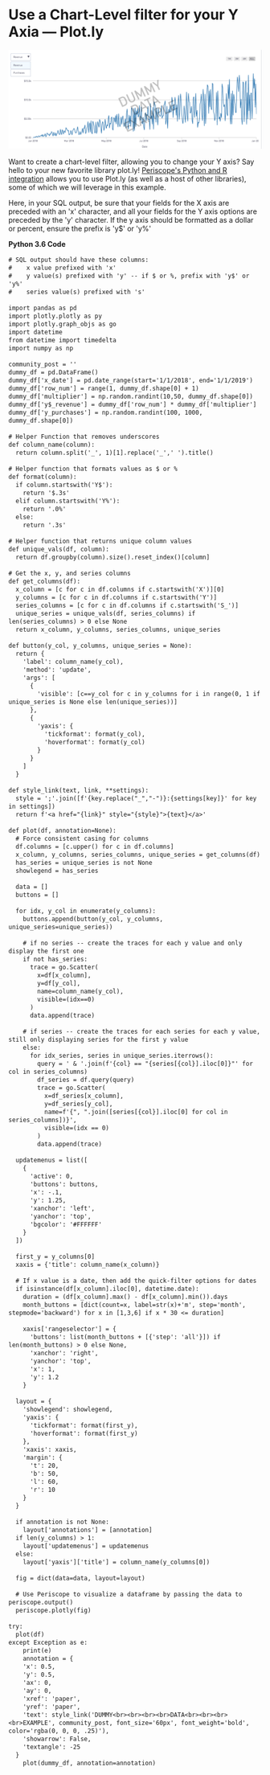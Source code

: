 # Use a Chart-Level filter for your Y Axia — Plot.ly

![chart_filter](/Python/Chart_Level_Filter_for_Y_Axis/Images/chart_filter.png)

Want to create a chart-level filter, allowing you to change your Y axis? Say hello to your new favorite library plot.ly! [Periscope's Python and R integration](https://doc.periscopedata.com/article/r-and-python#content) allows you to use Plot.ly (as well as a host of other libraries), some of which we will leverage in this example.

Here, in your SQL output, be sure that your fields for the X axis are preceded with an 'x' character, and all your fields for the Y axis options are preceded by the 'y' character. If the y axis should be formatted as a dollar or percent, ensure the prefix is  'y$' or 'y%'

**Python 3.6 Code**

	# SQL output should have these columns:
	#    x value prefixed with 'x'
	#    y value(s) prefixed with 'y' -- if $ or %, prefix with 'y$' or 'y%'
	#    series value(s) prefixed with 's'

	import pandas as pd
	import plotly.plotly as py
	import plotly.graph_objs as go
	import datetime
	from datetime import timedelta
	import numpy as np

	community_post = ''
	dummy_df = pd.DataFrame()
	dummy_df['x_date'] = pd.date_range(start='1/1/2018', end='1/1/2019')
	dummy_df['row_num'] = range(1, dummy_df.shape[0] + 1)
	dummy_df['multiplier'] = np.random.randint(10,50, dummy_df.shape[0])
	dummy_df['y$_revenue'] = dummy_df['row_num'] * dummy_df['multiplier']
	dummy_df['y_purchases'] = np.random.randint(100, 1000, dummy_df.shape[0])

	# Helper Function that removes underscores
	def column_name(column):
	  return column.split('_', 1)[1].replace('_',' ').title()

	# Helper function that formats values as $ or %
	def format(column):
	  if column.startswith('Y$'):
	    return '$.3s'
	  elif column.startswith('Y%'):
	    return '.0%'
	  else:
	    return '.3s'

	# Helper function that returns unique column values
	def unique_vals(df, column):
	  return df.groupby(column).size().reset_index()[column]

	# Get the x, y, and series columns
	def get_columns(df):
	  x_column = [c for c in df.columns if c.startswith('X')][0]
	  y_columns = [c for c in df.columns if c.startswith('Y')]
	  series_columns = [c for c in df.columns if c.startswith('S_')]
	  unique_series = unique_vals(df, series_columns) if len(series_columns) > 0 else None
	  return x_column, y_columns, series_columns, unique_series

	def button(y_col, y_columns, unique_series = None):
	  return {
	    'label': column_name(y_col),
	    'method': 'update',
	    'args': [
	      {
	        'visible': [c==y_col for c in y_columns for i in range(0, 1 if unique_series is None else len(unique_series))]
	      },
	      {
	        'yaxis': {
	          'tickformat': format(y_col),
	          'hoverformat': format(y_col)
	        }
	      }
	    ]
	  }

	def style_link(text, link, **settings):
	  style = ';'.join([f'{key.replace("_","-")}:{settings[key]}' for key in settings])
	  return f'<a href="{link}" style="{style}">{text}</a>'

	def plot(df, annotation=None):
	  # Force consistent casing for columns
	  df.columns = [c.upper() for c in df.columns]
	  x_column, y_columns, series_columns, unique_series = get_columns(df)
	  has_series = unique_series is not None
	  showlegend = has_series

	  data = []
	  buttons = []

	  for idx, y_col in enumerate(y_columns):
	    buttons.append(button(y_col, y_columns, unique_series=unique_series))

	    # if no series -- create the traces for each y value and only display the first one
	    if not has_series:
	      trace = go.Scatter(
	        x=df[x_column],
	        y=df[y_col],
	        name=column_name(y_col),
	        visible=(idx==0)
	      )
	      data.append(trace)

	    # if series -- create the traces for each series for each y value, still only displaying series for the first y value
	    else:
	      for idx_series, series in unique_series.iterrows():
	        query = ' & '.join(f'{col} == "{series[{col}].iloc[0]}"' for col in series_columns)
	        df_series = df.query(query)
	        trace = go.Scatter(
	          x=df_series[x_column],
	          y=df_series[y_col],
	          name=f'{", ".join([series[{col}].iloc[0] for col in series_columns])}',
	          visible=(idx == 0)
	        )
	        data.append(trace)

	  updatemenus = list([
	    {
	      'active': 0,
	      'buttons': buttons,
	      'x': -.1,
	      'y': 1.25,
	      'xanchor': 'left',
	      'yanchor': 'top',
	      'bgcolor': '#FFFFFF'
	    }
	  ])

	  first_y = y_columns[0]
	  xaxis = {'title': column_name(x_column)}

	  # If x value is a date, then add the quick-filter options for dates
	  if isinstance(df[x_column].iloc[0], datetime.date):
	    duration = (df[x_column].max() - df[x_column].min()).days
	    month_buttons = [dict(count=x, label=str(x)+'m', step='month', stepmode='backward') for x in [1,3,6] if x * 30 <= duration]

	    xaxis['rangeselector'] = {
	      'buttons': list(month_buttons + [{'step': 'all'}]) if len(month_buttons) > 0 else None,
	      'xanchor': 'right',
	      'yanchor': 'top',
	      'x': 1,
	      'y': 1.2
	    }

	  layout = {
	    'showlegend': showlegend,
	    'yaxis': {
	      'tickformat': format(first_y),
	      'hoverformat': format(first_y)
	    },
	    'xaxis': xaxis,
	    'margin': {
	      't': 20,
	      'b': 50,
	      'l': 60,
	      'r': 10
	    }
	  }

	  if annotation is not None:
	    layout['annotations'] = [annotation]
	  if len(y_columns) > 1:
	    layout['updatemenus'] = updatemenus
	  else:
	    layout['yaxis']['title'] = column_name(y_columns[0])

	  fig = dict(data=data, layout=layout)

	  # Use Periscope to visualize a dataframe by passing the data to periscope.output()
	  periscope.plotly(fig)

	try:
	  plot(df)
	except Exception as e:
	    print(e)
	    annotation = {
	    'x': 0.5,
	    'y': 0.5,
	    'ax': 0,
	    'ay': 0,
	    'xref': 'paper',
	    'yref': 'paper',
	    'text': style_link('DUMMY<br><br><br><br>DATA<br><br><br><br>EXAMPLE', community_post, font_size='60px', font_weight='bold', color='rgba(0, 0, 0, .25)'),
	    'showarrow': False,
	    'textangle': -25
	  }
	    plot(dummy_df, annotation=annotation)